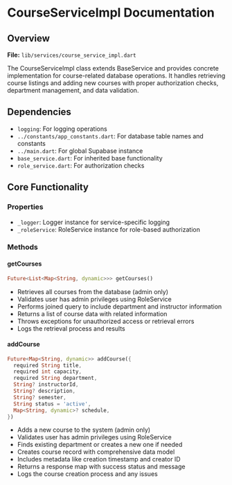 # CourseServiceImpl Documentation

## Overview
**File:** `lib/services/course_service_impl.dart`

The CourseServiceImpl class extends BaseService and provides concrete implementation for course-related database operations. It handles retrieving course listings and adding new courses with proper authorization checks, department management, and data validation.

## Dependencies
- `logging`: For logging operations
- `../constants/app_constants.dart`: For database table names and constants
- `../main.dart`: For global Supabase instance
- `base_service.dart`: For inherited base functionality
- `role_service.dart`: For authorization checks

## Core Functionality

### Properties
- `_logger`: Logger instance for service-specific logging
- `_roleService`: RoleService instance for role-based authorization

### Methods

#### getCourses
```dart
Future<List<Map<String, dynamic>>> getCourses()
```
- Retrieves all courses from the database (admin only)
- Validates user has admin privileges using RoleService
- Performs joined query to include department and instructor information
- Returns a list of course data with related information
- Throws exceptions for unauthorized access or retrieval errors
- Logs the retrieval process and results

#### addCourse
```dart
Future<Map<String, dynamic>> addCourse({
  required String title,
  required int capacity,
  required String department,
  String? instructorId,
  String? description,
  String? semester,
  String status = 'active',
  Map<String, dynamic>? schedule,
})
```
- Adds a new course to the system (admin only)
- Validates user has admin privileges using RoleService
- Finds existing department or creates a new one if needed
- Creates course record with comprehensive data model
- Includes metadata like creation timestamp and creator ID
- Returns a response map with success status and message
- Logs the course creation process and any issues
